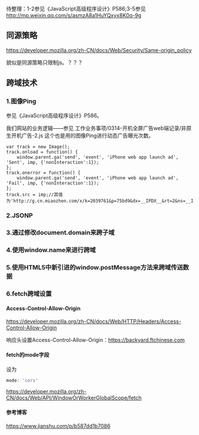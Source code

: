 待整理：1-2参见《JavaScript高级程序设计》P586;3-5参见<http://mp.weixin.qq.com/s/asmzA8a1HuYQxyx8K0q-9g>
## 同源策略
<https://developer.mozilla.org/zh-CN/docs/Web/Security/Same-origin_policy>

貌似是同源策略只限制js。？？？
## 跨域技术
### 1.图像Ping
参见《JavaScript高级程序设计》P586。

我们网站的业务逻辑——参见 工作业务事项/0314-开机全屏广告web端记录/非原生开机广告-2.js 这个也是用的图像Ping进行动态广告曝光次数。

```
var track = new Image();
track.onload = function() {
    window.parent.ga('send', 'event', 'iPhone web app launch ad', 'Sent', imp, {'nonInteraction':1});
};     
track.onerror = function() {
    window.parent.ga('send', 'event', 'iPhone web app launch ad', 'Fail', imp, {'nonInteraction':1});
};
track.src = imp;//其值为'http://g.cn.miaozhen.com/x/k=2039761&p=75bd9&dx=__IPDX__&rt=2&ns=__IP__&ni=__IESID__&v=__LOC__&xa=__ADPLATFORM__&tr=__REQUESTID__&o='
```
### 2.JSONP


### 3.通过修改document.domain来跨子域

### 4.使用window.name来进行跨域

### 5.使用HTML5中新引进的window.postMessage方法来跨域传送数据

### 6.fetch跨域设置

#### Access-Control-Allow-Origin
<https://developer.mozilla.org/zh-CN/docs/Web/HTTP/Headers/Access-Control-Allow-Origin>

响应头设置Access-Control-Allow-Origin：https://backyard.ftchinese.com

#### fetch的mode字段

设为

```js
mode: 'cors'
```

<https://developer.mozilla.org/zh-CN/docs/Web/API/WindowOrWorkerGlobalScope/fetch>

#### 参考博客

https://www.jianshu.com/p/b587dd1b7086
